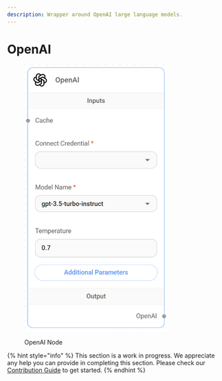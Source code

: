 ```yaml
---
description: Wrapper around OpenAI large language models.
---
```


# OpenAI

<figure><img src="../../../.gitbook/assets/image (7) (1) (1) (1) (1).png" alt="" width="334"><figcaption><p>OpenAI Node</p></figcaption></figure>

{% hint style="info" %}
This section is a work in progress. We appreciate any help you can provide in completing this section. Please check our [Contribution Guide](broken-reference) to get started.
{% endhint %}
